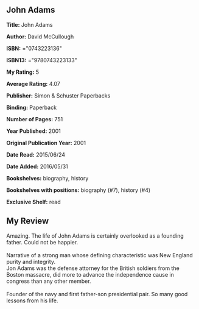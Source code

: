 ## John Adams

**Title:** John Adams

**Author:** David McCullough

**ISBN:** ="0743223136"

**ISBN13:** ="9780743223133"

**My Rating:** 5

**Average Rating:** 4.07

**Publisher:** Simon & Schuster Paperbacks

**Binding:** Paperback

**Number of Pages:** 751

**Year Published:** 2001

**Original Publication Year:** 2001

**Date Read:** 2015/06/24

**Date Added:** 2016/05/31

**Bookshelves:** biography, history

**Bookshelves with positions:** biography (#7), history (#4)

**Exclusive Shelf:** read


## My Review

Amazing. The life of John Adams is certainly overlooked as a founding father. Could not be happier.<br/><br/>Narrative of a strong man whose defining characteristic was New England purity and integrity.<br/>Jon Adams was the defense attorney for the British soldiers from the Boston massacre, did more to advance the independence cause in congress than any other member. <br/><br/>Founder of the navy and first father-son presidential pair. So many good lessons from his life.
